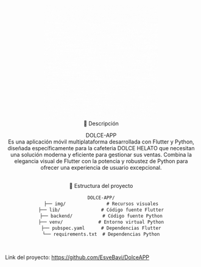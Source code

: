 <div align="center">

<img src="./img/DOLCE-APP.gif" width="300" alt="DOLCE-APP Demo">
<br>
</div>
<div align="center">
📱 Descripción<br>

DOLCE-APP<br> Es una aplicación móvil multiplataforma desarrollada con Flutter y Python, diseñada específicamente para la cafeteria DOLCE HELATO que necesitan una solución moderna y eficiente para gestionar sus ventas. Combina la elegancia visual de Flutter con la potencia y robustez de Python para ofrecer una experiencia de usuario excepcional.
</div>

<div align="center"><br>
📁 Estructura del proyecto<br>

```
DOLCE-APP/
├── img/               # Recursos visuales
├── lib/               # Código fuente Flutter
├── backend/           # Código fuente Python
├── venv/             # Entorno virtual Python
├── pubspec.yaml      # Dependencias Flutter
└── requirements.txt  # Dependencias Python
```
</div>

<br>

Link del proyecto: https://github.com/EsveBavi/DolceAPP
 
 
